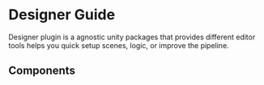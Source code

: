 # Designer Guide

Designer plugin is a agnostic unity packages that provides different editor tools helps you quick setup scenes, logic, or improve the pipeline.

## Components